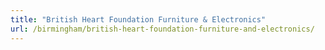 ```yaml
---
title: "British Heart Foundation Furniture & Electronics"
url: /birmingham/british-heart-foundation-furniture-and-electronics/
---
```

